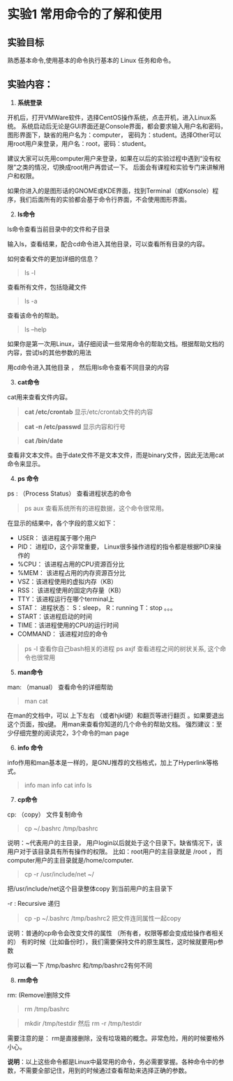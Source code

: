 # 实验1 常用命令的了解和使用
## 实验目标
熟悉基本命令,使用基本的命令执行基本的 Linux 任务和命令。
## 实验内容：
1. **系统登录**

开机后，打开VMWare软件，选择CentOS操作系统，点击开机，进入Linux系统。 系统启动后无论是GUI界面还是Console界面，都会要求输入用户名和密码，图形界面下，缺省的用户名为：computer， 密码为：student。选择Other可以用root用户来登录，用户名：root，密码：student。 

建议大家可以先用computer用户来登录，如果在以后的实验过程中遇到“没有权限”之类的情况，切换成root用户再尝试一下。 后面会有课程和实验专门来讲解用户和权限。

如果你进入的是图形话的GNOME或KDE界面，找到Terminal（或Konsole）程序，我们后面所有的实验都会基于命令行界面，不会使用图形界面。

2. **ls命令**

ls命令查看当前目录中的文件和子目录

输入ls，查看结果，配合cd命令进入其他目录，可以查看所有目录的内容。

如何查看文件的更加详细的信息？  
>ls -l

查看所有文件，包括隐藏文件  
>ls -a

查看该命令的帮助。 
>ls –help 

如果你是第一次用Linux，请仔细阅读一些常用命令的帮助文档。根据帮助文档的内容，尝试ls的其他参数的用法

用cd命令进入其他目录 ， 然后用ls命令查看不同目录的内容

3. **cat命令**

cat用来查看文件内容。

 
>**cat /etc/crontab**   显示/etc/crontab文件的内容

>**cat -n /etc/passwd**  显示内容和行号

>**cat /bin/date**

查看非文本文件。由于date文件不是文本文件，而是binary文件，因此无法用cat命令来显示。

4. **ps 命令**

ps : （Process Status） 查看进程状态的命令

>ps aux  查看系统所有的进程数据，这个命令很常用。

在显示的结果中，各个字段的意义如下：

- USER： 该进程属于哪个用户
- PID： 进程ID，这个非常重要， Linux很多操作进程的指令都是根据PID来操作的
- %CPU： 该进程占用的CPU资源百分比
- %MEM： 该进程占用的内存资源百分比
- VSZ：该进程使用的虚拟内存（KB）
- RSS： 该进程使用的固定内存量（KB）
- TTY：该进程运行在哪个terminal上
- STAT： 进程状态： S：sleep， R：running    T：stop   。。。
- START：该进程启动的时间
- TIME：该进程使用的CPU的运行时间
- COMMAND： 该进程对应的命令

>ps -l  查看你自己bash相关的进程
>ps axjf  查看进程之间的树状关系, 这个命令也很常用

5. **man命令**

man: （manual） 查看命令的详细帮助
>man cat

在man的文档中，可以 上下左右 （或者hjkl键）和翻页等进行翻页 。如果要退出这个页面，按q键。
用man来查看你知道的几个命令的帮助文档。  强烈建议：至少仔细完整的阅读完2，3个命令的man page

6. **info 命令**

info作用和man基本是一样的，是GNU推荐的文档格式，加上了Hyperlink等格式。

>info man
>info cat
>info ls

7. **cp命令**

cp: （copy） 文件复制命令

>cp ~/.bashrc  /tmp/bashrc

说明：~代表用户的主目录， 用户login以后就处于这个目录下。缺省情况下，该用户对于该目录具有所有操作的权限。 比如：root用户的主目录就是 /root ， 而computer用户的主目录就是/home/computer.

>cp -r  /usr/include/net     ~/

把/usr/include/net这个目录整体copy 到当前用户的主目录下

-r : Recursive 递归

>cp -p ~/.bashrc  /tmp/bashrc2  把文件连同属性一起copy

说明：普通的cp命令会改变文件的属性 （所有者，权限等都会变成给操作者相关的） 有的时候（比如备份时），我们需要保持文件的原生属性，这时候就要用p参数

你可以看一下 /tmp/bashrc 和/tmp/bashrc2有何不同

8. **rm命令**

rm: (Remove)删除文件

>rm /tmp/bashrc

>mkdir /tmp/testdir      然后  rm -r /tmp/testdir

需要注意的是： rm是直接删除，没有垃圾箱的概念。非常危险，用的时候要格外小心。

**说明**：以上这些命令都是Linux中最常用的命令，务必需要掌握。各种命令中的参数，不需要全部记住，用到的时候通过查看帮助来选择正确的参数。

